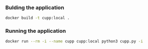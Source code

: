 ### Bulding the application
```bash
docker build -t cupp:local .
```

### Running the application
```bash
docker run --rm -i --name cupp cupp:local python3 cupp.py -i
```